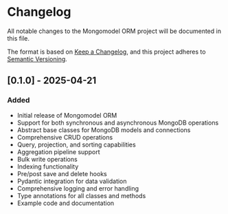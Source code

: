 # Changelog

All notable changes to the Mongomodel ORM project will be documented in this file.

The format is based on [Keep a Changelog](https://keepachangelog.com/en/1.0.0/),
and this project adheres to [Semantic Versioning](https://semver.org/spec/v2.0.0.html).

## [0.1.0] - 2025-04-21

### Added

- Initial release of Mongomodel ORM
- Support for both synchronous and asynchronous MongoDB operations
- Abstract base classes for MongoDB models and connections
- Comprehensive CRUD operations
- Query, projection, and sorting capabilities
- Aggregation pipeline support
- Bulk write operations
- Indexing functionality
- Pre/post save and delete hooks
- Pydantic integration for data validation
- Comprehensive logging and error handling
- Type annotations for all classes and methods
- Example code and documentation
